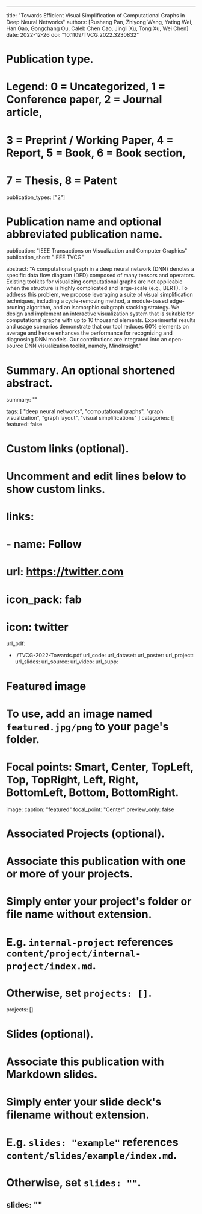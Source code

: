 ---

title: "Towards Efficient Visual Simplification of Computational Graphs in Deep Neural Networks"
authors: [Rusheng Pan, Zhiyong Wang, Yating Wei, Han Gao, Gongchang Ou, Caleb Chen Cao, Jingli Xu, Tong Xu, Wei Chen]
date: 2022-12-26
doi: "10.1109/TVCG.2022.3230832"

# Publication type.
# Legend: 0 = Uncategorized, 1 = Conference paper, 2 = Journal article,
# 3 = Preprint / Working Paper, 4 = Report, 5 = Book, 6 = Book section,
# 7 = Thesis, 8 = Patent
publication_types: ["2"]

# Publication name and optional abbreviated publication name.
publication: "IEEE Transactions on Visualization and Computer Graphics"
publication_short: "IEEE TVCG"

abstract: "A computational graph in a deep neural network (DNN) denotes a specific data flow diagram (DFD) composed of many tensors and operators. Existing toolkits for visualizing computational graphs are not applicable when the structure is highly complicated and large-scale (e.g., BERT). To address this problem, we propose leveraging a suite of visual simplification techniques, including a cycle-removing method, a module-based edge-pruning algorithm, and an isomorphic subgraph stacking strategy. We design and implement an interactive visualization system that is suitable for computational graphs with up to 10 thousand elements. Experimental results and usage scenarios demonstrate that our tool reduces 60% elements on average and hence enhances the performance for recognizing and diagnosing DNN models. Our contributions are integrated into an open-source DNN visualization toolkit, namely, MindInsight."

# Summary. An optional shortened abstract.
summary: ""

tags:
  [
    "deep neural networks", 
    "computational graphs", 
    "graph visualization", 
    "graph layout", 
    "visual simplifications"
  ]
categories: []
featured: false

# Custom links (optional).
#   Uncomment and edit lines below to show custom links.
# links:
# - name: Follow
#   url: https://twitter.com
#   icon_pack: fab
#   icon: twitter

url_pdf:
  - ./TVCG-2022-Towards.pdf
url_code:
url_dataset:
url_poster:
url_project:
url_slides:
url_source:
url_video:
url_supp:

# Featured image
# To use, add an image named `featured.jpg/png` to your page's folder.
# Focal points: Smart, Center, TopLeft, Top, TopRight, Left, Right, BottomLeft, Bottom, BottomRight.
image:
  caption: "featured"
  focal_point: "Center"
  preview_only: false

# Associated Projects (optional).
#   Associate this publication with one or more of your projects.
#   Simply enter your project's folder or file name without extension.
#   E.g. `internal-project` references `content/project/internal-project/index.md`.
#   Otherwise, set `projects: []`.
projects: []

# Slides (optional).
#   Associate this publication with Markdown slides.
#   Simply enter your slide deck's filename without extension.
#   E.g. `slides: "example"` references `content/slides/example/index.md`.
#   Otherwise, set `slides: ""`.
slides: ""
---